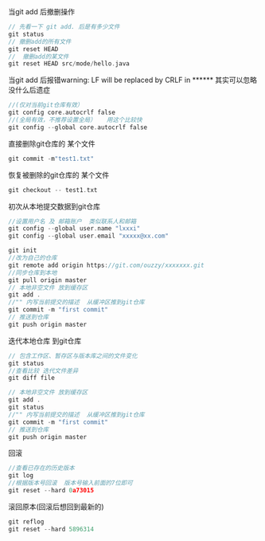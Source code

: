 
当git add 后撤删操作
```c
// 先看一下 git add. 后是有多少文件
git status
// 撤删add的所有文件
git reset HEAD
//  撤删add的某文件
git reset HEAD src/mode/hello.java
```

当git add 后报错warning: LF will be replaced by CRLF in   ******
其实可以忽略没什么后遗症
```c
//(仅对当前git仓库有效）  
git config core.autocrlf false 
//(全局有效，不推荐设置全局）   用这个比较快
git config --global core.autocrlf false 

```

直接删除git仓库的 某个文件
```c
git commit -m"test1.txt"
```
恢复被删除的git仓库的 某个文件
```c
git checkout -- test1.txt
```


初次从本地提交数据到git仓库
```c
//设置用户名 及 邮箱账户  类似联系人和邮箱
git config --global user.name "lxxxi"
git config --global user.email "xxxxx@xx.com"

git init
//改为自己的仓库
git remote add origin https://git.com/ouzzy/xxxxxxx.git
//同步仓库到本地
git pull origin master
// 本地非空文件 放到缓存区
git add .
//"" 内写当前提交的描述  从缓冲区推到git仓库
git commit -m "first commit"
// 推送到仓库
git push origin master
```

迭代本地仓库 到git仓库
```c
// 包含工作区、暂存区与版本库之间的文件变化
git status
//查看比较 迭代文件差异
git diff file

// 本地非空文件 放到缓存区
git add .
git status
//"" 内写当前提交的描述  从缓冲区推到git仓库
git commit -m "first commit"
// 推送到仓库
git push origin master
```

回滚
```c
//查看已存在的历史版本 
git log
//根据版本号回滚  版本号输入前面的7位即可
git reset --hard 0a73015
```

滚回原本(回滚后想回到最新的)
```c
git reflog
git reset --hard 5896314
```
